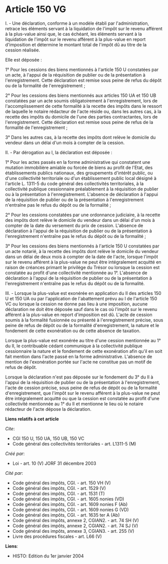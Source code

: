 # Article 150 VG

I. - Une déclaration, conforme à un modèle établi par l'administration, retrace les éléments servant à la liquidation de
l'impôt sur le revenu afférent à la plus-value ainsi que, le cas échéant, les éléments servant à la liquidation de l'impôt
sur le revenu afférent à la plus-value en report d'imposition et détermine le montant total de l'impôt dû au titre de la
cession réalisée.

Elle est déposée :

1° Pour les cessions des biens mentionnés à l'article 150 U constatées par un acte, à l'appui de la réquisition de publier ou
de la présentation à l'enregistrement. Cette déclaration est remise sous peine de refus du dépôt ou de la formalité de
l'enregistrement ;

2° Pour les cessions des biens mentionnés aux articles 150 UA et 150 UB constatées par un acte soumis obligatoirement à
l'enregistrement, lors de l'accomplissement de cette formalité à la recette des impôts dans le ressort de laquelle le notaire
rédacteur de l'acte réside ou, dans les autres cas, à la recette des impôts du domicile de l'une des parties contractantes,
lors de l'enregistrement. Cette déclaration est remise sous peine de refus de la formalité de l'enregistrement ;

3° Dans les autres cas, à la recette des impôts dont relève le domicile du vendeur dans un délai d'un mois à compter de la
cession.

II. - Par dérogation au I, la déclaration est déposée :

1° Pour les actes passés en la forme administrative qui constatent une mutation immobilière amiable ou forcée de biens au
profit de l'Etat, des établissements publics nationaux, des groupements d'intérêt public, ou d'une collectivité territoriale
ou d'un établissement public local désigné à l'article L. 1311-5 du code général des collectivités territoriales, à la
collectivité publique cessionnaire préalablement à la réquisition de publier ou à la présentation à l'enregistrement.
L'absence de déclaration à l'appui de la réquisition de publier ou de la présentation à l'enregistrement n'entraîne pas le
refus du dépôt ou de la formalité ;

2° Pour les cessions constatées par une ordonnance judiciaire, à la recette des impôts dont relève le domicile du vendeur
dans un délai d'un mois à compter de la date du versement du prix de cession. L'absence de déclaration à l'appui de la
réquisition de publier ou de la présentation à l'enregistrement n'entraîne pas le refus du dépôt ou de la formalité ;

3° Pour les cessions des biens mentionnés à l'article 150 U constatées par un acte notarié, à la recette des impôts dont
relève le domicile du vendeur dans un délai de deux mois à compter de la date de l'acte, lorsque l'impôt sur le revenu
afférent à la plus-value ne peut être intégralement acquitté en raison de créances primant le privilège du Trésor ou lorsque
la cession est constatée au profit d'une collectivité mentionnée au 1°. L'absence de déclaration à l'appui de la réquisition
de publier ou de la présentation à l'enregistrement n'entraîne pas le refus du dépôt ou de la formalité.

III. - Lorsque la plus-value est exonérée en application du II des articles 150 U et 150 UA ou par l'application de
l'abattement prévu au I de l'article 150 VC ou lorsque la cession ne donne pas lieu à une imposition, aucune déclaration ne
doit être déposée sauf dans le cas où l'impôt sur le revenu afférent à la plus-value en report d'imposition est dû. L'acte de
cession soumis à la formalité fusionnée ou présenté à l'enregistrement précise, sous peine de refus de dépôt ou de la
formalité d'enregistrement, la nature et le fondement de cette exonération ou de cette absence de taxation.

Lorsque la plus-value est exonérée au titre d'une cession mentionnée au 1° du II, le contribuable cédant communique à la
collectivité publique cessionnaire la nature et le fondement de cette exonération afin qu'il en soit fait mention dans l'acte
passé en la forme administrative. L'absence de mention de l'exonération portée sur l'acte ne constitue pas un motif de refus
de dépôt.

Lorsque la déclaration n'est pas déposée sur le fondement du 3° du II à l'appui de la réquisition de publier ou de la
présentation à l'enregistrement, l'acte de cession précise, sous peine de refus de dépôt ou de la formalité d'enregistrement,
que l'impôt sur le revenu afférent à la plus-value ne peut être intégralement acquitté ou que la cession est constatée au
profit d'une collectivité mentionnée au 1° du II et mentionne le lieu où le notaire rédacteur de l'acte dépose la
déclaration.

**Liens relatifs à cet article**

_Cite_:

  - CGI 150 U, 150 UA, 150 UB, 150 VC
  - Code général des collectivités territoriales - art. L1311-5 (M)

_Créé par_:

  - Loi - art. 10 (V) JORF 31 décembre 2003

_Cité par_:

  - Code général des impôts, CGI. - art. 150 VH (V)
  - Code général des impôts, CGI. - art. 1529 (V)
  - Code général des impôts, CGI. - art. 1531 (T)
  - Code général des impôts, CGI. - art. 1605 nonies (VD)
  - Code général des impôts, CGI. - art. 1609 nonies F (Ab)
  - Code général des impôts, CGI. - art. 1609 nonies G (VD)
  - Code général des impôts, CGI. - art. 1635 ter A (Ab)
  - Code général des impôts, annexe 2, CGIAN2. - art. 74 SH (V)
  - Code général des impôts, annexe 2, CGIAN2. - art. 74 SJ (V)
  - Code général des impôts, annexe 3, CGIAN3. - art. 255 (V)
  - Livre des procédures fiscales - art. L66 (V)

**Liens**:

  - HISTO: Edition du 1er janvier 2004

